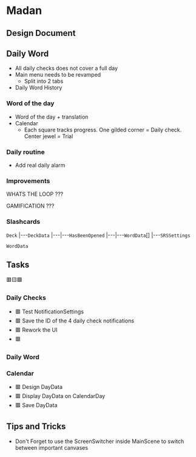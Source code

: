 # Madan

## Design Document

## Daily Word

- All daily checks does not cover a full day
- Main menu needs to be revamped
	- Split into 2 tabs
- Daily Word History

### Word of the day
- Word of the day + translation
- Calendar
	- Each square tracks progress. One gilded corner = Daily check. Center jewel = Trial

### Daily routine

- Add real daily alarm

### Improvements 

WHATS THE LOOP ???

GAMIFICATION ???

### Slashcards


`Deck`
|---`DeckData`
|---|---`HasBeenOpened`
|---|---`WordData`[]
|---`SRSSettings`

`WordData`

## Tasks

🟥🟨🟩

### Daily Checks

- 🟥 Test NotificationSettings
- 🟥 Save the ID of the 4 daily check notifications
- 🟥 Rework the UI
- 🟥 

### Daily Word

### Calendar

- 🟥 Design DayData
- 🟥 Display DayData on CalendarDay
- 🟥 Save DayData

## Tips and Tricks

- Don't Forget to use the ScreenSwitcher inside MainScene to switch between important canvases